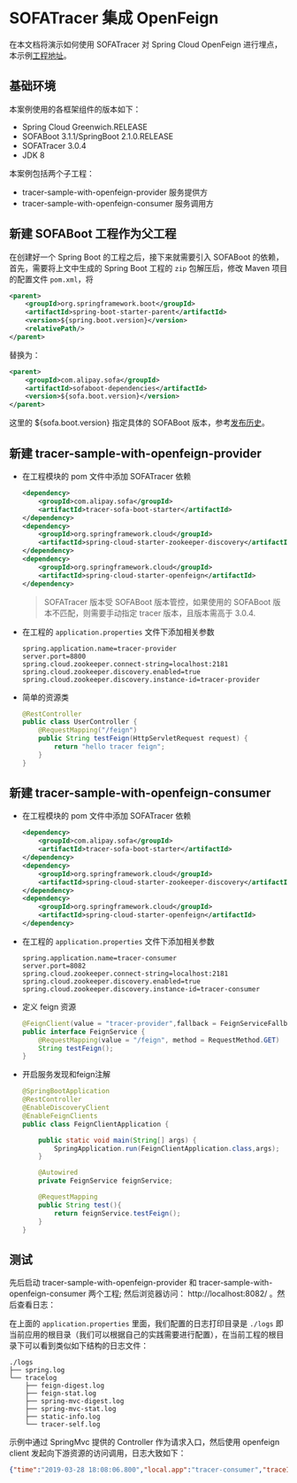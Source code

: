 # SOFATracer 集成 OpenFeign

在本文档将演示如何使用 SOFATracer 对 Spring Cloud OpenFeign 进行埋点，本示例[工程地址](https://github.com/alipay/sofa-tracer/tree/3.x/tracer-samples/tracer-sample-with-openfeign)。

## 基础环境

本案例使用的各框架组件的版本如下：

* Spring Cloud Greenwich.RELEASE
* SOFABoot 3.1.1/SpringBoot 2.1.0.RELEASE
* SOFATracer 3.0.4 
* JDK 8

本案例包括两个子工程：

* tracer-sample-with-openfeign-provider  服务提供方
* tracer-sample-with-openfeign-consumer  服务调用方

## 新建 SOFABoot 工程作为父工程

在创建好一个 Spring Boot 的工程之后，接下来就需要引入 SOFABoot 的依赖，首先，需要将上文中生成的 Spring Boot 工程的 `zip` 包解压后，修改 Maven 项目的配置文件 `pom.xml`，将

```xml
<parent>
    <groupId>org.springframework.boot</groupId>
    <artifactId>spring-boot-starter-parent</artifactId>
    <version>${spring.boot.version}</version>
    <relativePath/>
</parent>
```

替换为：

```xml
<parent>
    <groupId>com.alipay.sofa</groupId>
    <artifactId>sofaboot-dependencies</artifactId>
    <version>${sofa.boot.version}</version>
</parent>
```
这里的 ${sofa.boot.version} 指定具体的 SOFABoot 版本，参考[发布历史](https://github.com/alipay/sofa-build/releases)。

## 新建 tracer-sample-with-openfeign-provider

* 在工程模块的 pom 文件中添加 SOFATracer 依赖

    ```xml
    <dependency>
        <groupId>com.alipay.sofa</groupId>
        <artifactId>tracer-sofa-boot-starter</artifactId>
    </dependency>
    <dependency>
        <groupId>org.springframework.cloud</groupId>
        <artifactId>spring-cloud-starter-zookeeper-discovery</artifactId>
    </dependency>
    <dependency>
        <groupId>org.springframework.cloud</groupId>
        <artifactId>spring-cloud-starter-openfeign</artifactId>
    </dependency>
    ```
    > SOFATracer 版本受 SOFABoot 版本管控，如果使用的 SOFABoot 版本不匹配，则需要手动指定 tracer 版本，且版本需高于 3.0.4.

* 在工程的 `application.properties` 文件下添加相关参数

    ```properties
    spring.application.name=tracer-provider
    server.port=8800
    spring.cloud.zookeeper.connect-string=localhost:2181
    spring.cloud.zookeeper.discovery.enabled=true
    spring.cloud.zookeeper.discovery.instance-id=tracer-provider
    ```
* 简单的资源类

    ```java
    @RestController
    public class UserController {
        @RequestMapping("/feign")
        public String testFeign(HttpServletRequest request) {
            return "hello tracer feign";
        }
    }
    ```
## 新建 tracer-sample-with-openfeign-consumer

* 在工程模块的 pom 文件中添加 SOFATracer 依赖

    ```xml
    <dependency>
        <groupId>com.alipay.sofa</groupId>
        <artifactId>tracer-sofa-boot-starter</artifactId>
    </dependency>
    <dependency>
        <groupId>org.springframework.cloud</groupId>
        <artifactId>spring-cloud-starter-zookeeper-discovery</artifactId>
    </dependency>
    <dependency>
        <groupId>org.springframework.cloud</groupId>
        <artifactId>spring-cloud-starter-openfeign</artifactId>
    </dependency>
    ```

* 在工程的 `application.properties` 文件下添加相关参数

    ```properties
    spring.application.name=tracer-consumer
    server.port=8082
    spring.cloud.zookeeper.connect-string=localhost:2181
    spring.cloud.zookeeper.discovery.enabled=true
    spring.cloud.zookeeper.discovery.instance-id=tracer-consumer
    ```
* 定义 feign 资源

    ```java
    @FeignClient(value = "tracer-provider",fallback = FeignServiceFallbackFactory.class)
    public interface FeignService {
        @RequestMapping(value = "/feign", method = RequestMethod.GET)
        String testFeign();
    }
    ```
* 开启服务发现和feign注解

    ```java
    @SpringBootApplication
    @RestController
    @EnableDiscoveryClient
    @EnableFeignClients
    public class FeignClientApplication {
    
        public static void main(String[] args) {
            SpringApplication.run(FeignClientApplication.class,args);
        }
    
        @Autowired
        private FeignService feignService;
    
        @RequestMapping
        public String test(){
            return feignService.testFeign();
        }
    }
    ```

## 测试

先后启动 tracer-sample-with-openfeign-provider 和 tracer-sample-with-openfeign-consumer 两个工程; 然后浏览器访问：
http://localhost:8082/ 。然后查看日志：

在上面的 `application.properties` 里面，我们配置的日志打印目录是 `./logs` 即当前应用的根目录（我们可以根据自己的实践需要进行配置），在当前工程的根目录下可以看到类似如下结构的日志文件：

```
./logs
├── spring.log
└── tracelog
    ├── feign-digest.log
    ├── feign-stat.log
    ├── spring-mvc-digest.log
    ├── spring-mvc-stat.log
    ├── static-info.log
    └── tracer-self.log
```

示例中通过 SpringMvc 提供的 Controller 作为请求入口，然后使用 openfeign client 发起向下游资源的访问调用，日志大致如下：

```json
{"time":"2019-03-28 18:08:06.800","local.app":"tracer-consumer","traceId":"0a0fe88f1553767685981100124403","spanId":"0.1","request.url":"http://10.15.232.143:8800/feign","method":"GET","result.code":"200","error":"","req.size.bytes":0,"resp.size.bytes":18,"time.cost.milliseconds":206,"current.thread.name":"http-nio-8082-exec-1","remote.host":"10.15.232.143","remote.port":"","component.client.impl":"open-feign","baggage":""}
```
